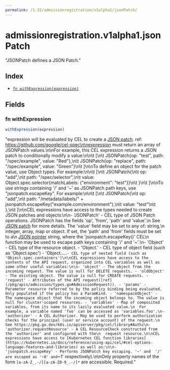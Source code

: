 ```yaml
---
permalink: /1.32/admissionregistration/v1alpha1/jsonPatch/
---
```


# admissionregistration.v1alpha1.jsonPatch

"JSONPatch defines a JSON Patch."

## Index

* [`fn withExpression(expression)`](#fn-withexpression)

## Fields

### fn withExpression

```ts
withExpression(expression)
```

"expression will be evaluated by CEL to create a [JSON patch](https://jsonpatch.com/). ref: https://github.com/google/cel-spec\n\nexpression must return an array of JSONPatch values.\n\nFor example, this CEL expression returns a JSON patch to conditionally modify a value:\n\n\t  [\n\t    JSONPatch{op: \"test\", path: \"/spec/example\", value: \"Red\"},\n\t    JSONPatch{op: \"replace\", path: \"/spec/example\", value: \"Green\"}\n\t  ]\n\nTo define an object for the patch value, use Object types. For example:\n\n\t  [\n\t    JSONPatch{\n\t      op: \"add\",\n\t      path: \"/spec/selector\",\n\t      value: Object.spec.selector{matchLabels: {\"environment\": \"test\"}}\n\t    }\n\t  ]\n\nTo use strings containing '/' and '~' as JSONPatch path keys, use \"jsonpatch.escapeKey\". For example:\n\n\t  [\n\t    JSONPatch{\n\t      op: \"add\",\n\t      path: \"/metadata/labels/\" + jsonpatch.escapeKey(\"example.com/environment\"),\n\t      value: \"test\"\n\t    },\n\t  ]\n\nCEL expressions have access to the types needed to create JSON patches and objects:\n\n- 'JSONPatch' - CEL type of JSON Patch operations. JSONPatch has the fields 'op', 'from', 'path' and 'value'.\n  See [JSON patch](https://jsonpatch.com/) for more details. The 'value' field may be set to any of: string,\n  integer, array, map or object.  If set, the 'path' and 'from' fields must be set to a\n  [JSON pointer](https://datatracker.ietf.org/doc/html/rfc6901/) string, where the 'jsonpatch.escapeKey()' CEL\n  function may be used to escape path keys containing '/' and '~'.\n- 'Object' - CEL type of the resource object. - 'Object.<fieldName>' - CEL type of object field (such as 'Object.spec') - 'Object.<fieldName1>.<fieldName2>...<fieldNameN>` - CEL type of nested field (such as 'Object.spec.containers')\n\nCEL expressions have access to the contents of the API request, organized into CEL variables as well as some other useful variables:\n\n- 'object' - The object from the incoming request. The value is null for DELETE requests. - 'oldObject' - The existing object. The value is null for CREATE requests. - 'request' - Attributes of the API request([ref](/pkg/apis/admission/types.go#AdmissionRequest)). - 'params' - Parameter resource referred to by the policy binding being evaluated. Only populated if the policy has a ParamKind. - 'namespaceObject' - The namespace object that the incoming object belongs to. The value is null for cluster-scoped resources. - 'variables' - Map of composited variables, from its name to its lazily evaluated value.\n  For example, a variable named 'foo' can be accessed as 'variables.foo'.\n- 'authorizer' - A CEL Authorizer. May be used to perform authorization checks for the principal (user or service account) of the request.\n  See https://pkg.go.dev/k8s.io/apiserver/pkg/cel/library#Authz\n- 'authorizer.requestResource' - A CEL ResourceCheck constructed from the 'authorizer' and configured with the\n  request resource.\n\nCEL expressions have access to [Kubernetes CEL function libraries](https://kubernetes.io/docs/reference/using-api/cel/#cel-options-language-features-and-libraries) as well as:\n\n- 'jsonpatch.escapeKey' - Performs JSONPatch key escaping. '~' and  '/' are escaped as '~0' and `~1' respectively).\n\nOnly property names of the form `[a-zA-Z_.-/][a-zA-Z0-9_.-/]*` are accessible. Required."